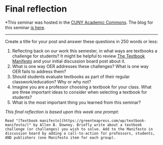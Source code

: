 # Final reflection

*This seminar was hosted in the [CUNY Academic Commons](https://commons.gc.cuny.edu/). The blog for this seminar [is here](https://oerseminar.commons.gc.cuny.edu/).

---

Create a title for your post and answer these questions in 250 words or less:

1. Reflecting back on our work this semester, in what ways are textbooks a challenge for students? It might be helpful to review [The Textbook Manifesto](https://greenteapress.com/wp/textbook-manifesto/) and your initial discussion board post about it.
2. What is one way OER addresses these challenges? What is one way OER fails to address them?
3. Should students evaluate textbooks as part of their regular classwork/education? Why or why not?
4. Imagine you are a professor choosing a textbook for your class. What are three important ideas to consider when selecting a textbook for students?
5. What is the most important thing you learned from this seminar?

*This final reflection is based upon this week one prompt*:

	Read "[Textbook manifesto](https://greenteapress.com/wp/textbook-manifesto/)" by Allen B. Downey. Briefly write about a textbook challenge (or challenges) you wish to solve. Add to the Manifesto in discussion board by adding a call-to-action for professors, students, AND publishers (one Manifesto item for each group).
